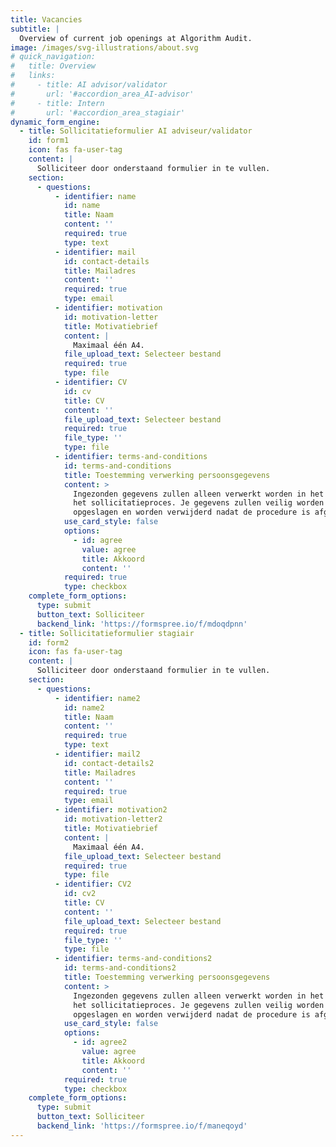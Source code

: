 ```yaml
---
title: Vacancies
subtitle: |
  Overview of current job openings at Algorithm Audit.
image: /images/svg-illustrations/about.svg
# quick_navigation:
#   title: Overview
#   links:
#     - title: AI advisor/validator
#       url: '#accordion_area_AI-advisor'
#     - title: Intern
#       url: '#accordion_area_stagiair'
dynamic_form_engine:
  - title: Sollicitatieformulier AI adviseur/validator
    id: form1
    icon: fas fa-user-tag
    content: |
      Solliciteer door onderstaand formulier in te vullen.
    section:
      - questions:
          - identifier: name
            id: name
            title: Naam
            content: ''
            required: true
            type: text
          - identifier: mail
            id: contact-details
            title: Mailadres
            content: ''
            required: true
            type: email
          - identifier: motivation
            id: motivation-letter
            title: Motivatiebrief
            content: |
              Maximaal één A4.
            file_upload_text: Selecteer bestand
            required: true
            type: file
          - identifier: CV
            id: cv
            title: CV
            content: ''
            file_upload_text: Selecteer bestand
            required: true
            file_type: ''
            type: file
          - identifier: terms-and-conditions
            id: terms-and-conditions
            title: Toestemming verwerking persoonsgegevens
            content: >
              Ingezonden gegevens zullen alleen verwerkt worden in het kader van
              het sollicitatieproces. Je gegevens zullen veilig worden
              opgeslagen en worden verwijderd nadat de procedure is afgerond.
            use_card_style: false
            options:
              - id: agree
                value: agree
                title: Akkoord
                content: ''
            required: true
            type: checkbox
    complete_form_options:
      type: submit
      button_text: Solliciteer
      backend_link: 'https://formspree.io/f/mdoqdpnn'
  - title: Sollicitatieformulier stagiair
    id: form2
    icon: fas fa-user-tag
    content: |
      Solliciteer door onderstaand formulier in te vullen.
    section:
      - questions:
          - identifier: name2
            id: name2
            title: Naam
            content: ''
            required: true
            type: text
          - identifier: mail2
            id: contact-details2
            title: Mailadres
            content: ''
            required: true
            type: email
          - identifier: motivation2
            id: motivation-letter2
            title: Motivatiebrief
            content: |
              Maximaal één A4.
            file_upload_text: Selecteer bestand
            required: true
            type: file
          - identifier: CV2
            id: cv2
            title: CV
            content: ''
            file_upload_text: Selecteer bestand
            required: true
            file_type: ''
            type: file
          - identifier: terms-and-conditions2
            id: terms-and-conditions2
            title: Toestemming verwerking persoonsgegevens
            content: >
              Ingezonden gegevens zullen alleen verwerkt worden in het kader van
              het sollicitatieproces. Je gegevens zullen veilig worden
              opgeslagen en worden verwijderd nadat de procedure is afgerond.
            use_card_style: false
            options:
              - id: agree2
                value: agree
                title: Akkoord
                content: ''
            required: true
            type: checkbox
    complete_form_options:
      type: submit
      button_text: Solliciteer
      backend_link: 'https://formspree.io/f/maneqoyd'
---
```


<!-- {{< accordions_area_open id="AI-advisor" >}}

{{< accordion_item_open title="AI adviseur/validator (1.0 fte) (Dutch speaking only)" image="/images/logo/logo.svg" id="" background_color="#ffffff" tag1="rolling application" >}}

{{< button button_text="Solliciteer" button_link="#form1" >}}

#### Functietitel: Junior of medior AI advisor/validator (1.0 fte)

Wil jij concreet bijdragen aan de verantwoorde inzet van AI en algoritmes? En wil jij dat doen vanuit een onafhankelijke en maatschappelijke rol? Kom stichting Algorithm Audit versterken als AI adviseur/validator en draag bij aan de collectieve kennisopbouw over verantwoorde AI.

#### Over Stichting Algorithm Audit

Stichting Algorithm Audit is een Europees kennisplatform voor AI bias testing en AI standaarden. We zijn een technisch onderlegde, sterk interdisciplinaire en maatschappelijk betrokken organisatie die zich inspant voor publieke kennis over verantwoorde AI en algoritmes. Door het verrichten van not-for-profit projectwerk zijn we een alternatief voor commerciële consulting, waarbij we minimaal dezelfde kwaliteitsstandaarden hanteren maar dan zonder winstmaximalisatie. We adviseren voornamelijk publieke sector organisaties en zetten ons actief in om kennisuitwisseling tussen overheidsorganisaties aan te jagen. Recent hebben we projectwerk verricht voor o.a. DUO, de Gemeente Amsterdam en de Raad van Europa.

Voor specifieke vraagstukken bouwen we open source tools waar iedereen iets aan heeft, bijvoorbeeld ten behoeve van synthetische data generatie of implementatie van de AI-verordening. Door casusonderzoek en onafhankelijke oordeelsvorming door diverse adviescommissies dragen we bij aan publieke kennisopbouw en normering van concrete use cases.

Wij zijn een jonge, enthousiaste en snelgroeiende organisatie met een klein kernteam maar met een groot netwerk van academici, beleidsmakers en experts in Nederland en Europa waar we mee samenwerken. Ons kantoor is gevestigd in Den Haag.

#### Wat zoeken wij?

Als AI adviseur/validator bij Algorithm Audit:
-	Verricht je projectwerk met betrekking tot de verantwoorde inzet van algoritmen en AI voor verschillende klanten, voornamelijk in de publieke sector;
-	Analyseer je documentatie over algoritmes en heb je affiniteit met toepasselijke wet- en regelgeving;
-	Je bent in staat een brug te vormen tussen juristen, ethici en technici die vanuit hun eigen disciplines werken aan de verantwoorde inzet van algoritmes en AI;
-	Draai je mee in een team met ervaren adviseurs;
-	Draag je schriftelijk bij aan o.a. technisch en/of juridische analyses, presentaties, beschrijvingen van technische tools;
-	Heb je inzicht in de statistische basis van algoritmen, AI en data-analyse (het zelfstandig kunnen ontwikkelen van Python-code is een pré);
-	Onderzoek je naar eigen inzicht onderwerpen waarvoor in het bedrijfsleven geen tijd is;
-	Ondersteun je het team met praktische aspecten die komen kijken bij het runnen van een jonge organisatie, zoals het hosten van events, PR en communicatie;
-	Licht je door Algorithm Audit opgedane inzichten in begrijpelijke taal toe, zodat deze met de samenleving, beleidsmakers en juristen kunnen worden gedeeld.

#### Thematische werkzaamheden
Binnen het team verdelen we de werkzaamheden. Afhankelijk van je ervaring en affiniteit krijg je een eigen takenpakket. De volgende onderwerpen zijn voorbeelden van thema’s waaraan Algorithm Audit werkt:
*	Implementatie van de AI-verordening:
    * Verdiepen in wettekst en koppeling maken tussen concepten uit de wet en de algoritmische praktijk;
    * Verdiepen in standaarden, inhoudelijke evaluatie van AI-systemen en de rapportage hierover;
    * Inzichten verwerken in Algorithm Audit’s open source AI-verordening implementatie tool, incl. business development
*	Socio-technologische evaluatie van Large Language Models (LLMs):
    * Begrip van kerncomponenten uit LLM-applicaties, zoals embeddings, Retrieval-Augmented Generation (RAG), knowledge bases, chunking etc.;
    * Opstellen van domein-specifieke evaluatiecriteria voor LLM-toepassingen;
    * Pro-actief contact leggen en onderhouden met LLM-gemeenschap in Nederland en Europa die zich verdiepen in socio-technologische evaluatie van LLM-toepassingen.
* Non-discriminatie en bias-analyse:
    * Verdiepen in algoritmische discriminatie en non-discriminatierecht;
    * Uitvoeren van bias toesten;
    * Doorontwikkelen van methodologie voor het toetsen en voorkomen van algoritmische discriminatie.

#### Vaardigheden
* Relevante universitaire studie afgerond (technisch, juridisch en/of bestuurskundig etc.);
* Aantoonbare affiniteit met verantwoorde algoritmes en AI, vanuit een juridische, beleidsmatige en/of technische invalshoek;
* Werkervaring:
    * Junior: 1-3 jaar werkervaring, bij voorkeur concrete ervaring met het ontwerpen van of adviseren over verantwoorde algoritmes en AI;
    * Medior: 3-8 jaar werkervaring, ten minste 3 jaar ervaring met het ontwerpen van of adviseren over verantwoorde algoritmes en AI;
* Programmeervaardigheden en inzicht in statistiek zijn een pré;
* Sterk organisatorisch vermogen;
* In staat om in klein team in goede afstemming te werken en ook veel zelfstandig op te pakken;
* Ondernemende en pionierende instelling passend bij een start-up;
* Representatief naar opdrachtgevers en belanghebbenden;
* Uitstekende schrijfvaardigheid Engels en Nederlands.


#### Wat verwachten wij?
-	Je bent 3-5 dagen per week op kantoor in Den Haag;
-	Bereidheid om binnenlands te reizen, en incidenteel Europees;
-	Nederlandse nationaliteit of werkvergunning.

#### Arbeidsvoorwaarden
* Salaris op basis van 1.0 fte, excl. vakantietoeslag, 13e maand, pensioenopbouw (6% bruto per maand), thuiswerkvergoeding. Het salaris kan worden bijgesteld naar boven bij buitengewone werkervaring:
    * Junior: Bruto maandsalaris van €3.200-4.200/maand 
    * Medior: Bruto maandsalaris van €3.800-5.000/maand
* 26 vakantiedagen;
* Hybride werkopstelling, waarbij minimaal drie dagen aanwezigheid op kantoor wordt verwacht;
* Arbeidsovereenkomst voor één jaar.

#### Praktische opmerkingen
-	Deze vacature staat open voor doorlopende sollicitaties;
-	Op basis van de aangeleverde documenten kun je worden uitgenodigd voor een online kennismakingsgesprek;
-	Bij een wederzijdse match volgen 1-2 vervolggesprekken op locatie;
-	De startdatum wordt in overleg bepaald.

#### Diversiteit en inclusie
Nadenken over verantwoorde algoritmes kunnen we alleen als we ieders perspectief meenemen. We hechten daarom sterk aan diversiteit en inclusie in al onze werkzaamheden, met name in het betrekken van verschillende belanghebbende groepen. Ook als organisatie willen we diversiteit weerspiegelen m.b.t. bijvoorbeeld gender, culturele en disciplinaire achtergrond.  

#### Contact
Vragen over de vacature of de procedure? Stuur een email naar info@algorithmaudit.eu.

{{< dynamic_form_engine index="0" >}}

{{< accordion_item_close >}}

{{< accordions_area_close >}}

{{< accordions_area_open id="stagiair" >}}

{{< accordion_item_open title="Intern (0.8-1.0 fte) (Dutch speaking only)" image="/images/logo/logo.svg" id="" background_color="#ffffff" tag1="rolling application" >}}

{{< button button_text="Solliciteer" button_link="#form2" >}}

#### Functietitel: Stagiair (0.8-1.0 fte)

Wil jij concreet bijdragen aan de verantwoorde inzet van AI en algoritmes? En wil jij dat doen vanuit een onafhankelijke en maatschappelijke rol waarbij ieders belangen worden meegenomen? Kom stichting Algorithm Audit versterken als stagiair en draag bij aan de collectieve kennisopbouw over verantwoorde AI.

#### Over Stichting Algorithm Audit

Stichting Algorithm Audit is een Europees kennisplatform voor AI bias testing en AI standaarden. We zijn een technisch onderlegde, sterk interdisciplinaire en maatschappelijk betrokken organisatie die zich inspant voor publieke kennis over verantwoorde AI en algoritmes. Door het verrichten van not-for-profit projectwerk zijn we een alternatief voor commerciële consulting, waarbij we minimaal dezelfde kwaliteitsstandaarden hanteren maar dan zonder winstmaximalisatie. We adviseren voornamelijk publieke sector organisaties en zetten ons actief in om kennisuitwisseling tussen overheidsorganisaties aan te jagen. Recent hebben we projectwerk verricht voor o.a. DUO, het Ministerie van Justitie en Veiligheid, de Gemeente Amsterdam, de Raad van Europa.

Voor specifieke vraagstukken bouwen we open source tools waar iedereen iets aan heeft, bijvoorbeeld ten behoeve van synthetische data generatie of implementatie van de AI-verordening. Door casusonderzoek en onafhankelijke oordeelsvorming door diverse adviescommissies dragen we bij aan publieke kennisopbouw en normering van concrete use cases.

Wij zijn een jonge, enthousiaste en snelgroeiende organisatie met een klein kernteam maar met een groot netwerk van academici, beleidsmakers en experts in Nederland en Europa waar we mee samenwerken. Ons kantoor is gevestigd in Den Haag.

#### Wat zoeken wij?

Als stagiair bij Algorithm Audit:

* Draai je mee in het team van Algorithm Audit bestaande uit ervaren consultants;
* Draag je schriftelijk bij aan o.a. technisch en/of juridische analyses, presentaties, beschrijvingen en mogelijk doorontwikkeling van technische tools;
* Help je bij de praktische aspecten die komen kijken bij het runnen van een jonge organisatie, zoals het organiseren van events, PR en communicatie;
* Stem je je precieze takenpakket in samenspraak af, afhankelijk van je beschikbaarheid en affiniteit;
* Doe je veel ervaring op en vind je het leuk expertise te ontwikkelen in verschillende vakgebieden.

Het is ook mogelijk om binnen je stage bij Algorithm Audit een masterscriptie te schrijven op het gebied van verantwoorde AI en algoritmes. We stemmen dan samen af hoeveel tijd jij nodig hebt voor je scriptie en hoeveel tijd je hebt om als stagiair mee te draaien in de organisatie.

Je scriptie onderwerp sluit zowel aan bij jouw studierichting als bij de algemene focusgebieden van Algorithm Audit. We staan open voor eigen ideeën voor een scriptieonderwerp en we kunnen je ook ondersteunen bij het specifiek definiëren hiervan. Denk bijvoorbeeld aan:

* Juridisch: Vraagstukken rondom de AI-verordening, digitaal bestuursrecht, of gelijke behandeling bij algoritmes;
* Bestuurskundig: Onderzoek naar publieke beleidsvorming rondom algoritmes en AI of naar goed algoritmemanagementbeleid;
* Technisch: Onderzoek naar bias en fairness of naar evaluatiemethodes voor LLMs. In je onderzoek weet je de brug te leggen naar concrete use cases en de praktijk.

#### Vaardigheden

* Je bent bezig met een relevante masteropleiding;
* Je vindt het leuk om aan multidisciplinaire thema’s te werken. Je laat je niet afschrikken door jargon van een ander vakgebied;
* Je hebt aantoonbare affiniteit met verantwoorde inzet van AI en algoritmes (aantoonbare multidisciplinaire ervaring is een pré);
* Je bent gedreven en op de hoogte van het publieke debat rondom AI en algoritmes;
* Je bent staat om in een klein team in goede afstemming te werken en ook veel zelfstandig op te pakken;
* Volledige werkvaardigheid in Nederlands en Engels.

#### Wat verwachten wij?

* Je komt minimaal 3-5 dagen in de week naar ons kantoor in Den Haag;
* Bereidheid om binnenlands te reizen, en incidenteel Europees;
* Nederlandse nationaliteit of werkvergunning.

#### Wat bieden wij?

* Een kleine enthousiaste organisatie die een pionier is op het gebied van verantwoorde algoritmes en AI in de praktijk, en dit doet vanuit een onafhankelijke en maatschappelijke rol;
* Begeleiding bij je scriptie: wekelijkse check-in, inhoudelijk meedenken en meelezen bij je tussenproducten en scriptie;
* Een vergoeding:
  * €750,- per maand voor een fulltime stage;
  * Bij minder beschikbaarheid komen we samen tot een redelijke afstemming.

#### Praktische opmerkingen

* Deze vacature staat open voor doorlopende sollicitaties;
* Op basis van de aangeleverde documenten kun je worden uitgenodigd voor een online kennismakingsgesprek;
* Bij een wederzijdse match volgen 1-2 vervolggesprekken op locatie;
* De startdatum wordt in overleg bepaald.

#### Diversiteit en inclusie

Nadenken over verantwoorde algoritmes kunnen we alleen als we ieders perspectief meenemen. We hechten daarom sterk aan diversiteit en inclusie in al onze werkzaamheden, met name in het betrekken van verschillende belanghebbende groepen. Ook als organisatie willen we diversiteit weerspiegelen m.b.t. bijvoorbeeld gender, culturele en disciplinaire achtergrond.

#### Contact

Vragen over de vacature of de procedure? Stuur een email naar [info@algorithmaudit.eu](mailto:info@algorithmaudit.eu).

{{< dynamic_form_engine index="1" >}}

{{< accordion_item_close >}}

{{< accordions_area_close >}} -->